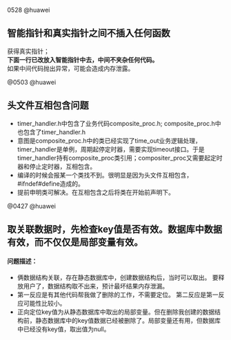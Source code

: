 0528 @huawei

## 智能指针和真实指针之间不插入任何函数

获得真实指针；  
**下面一行已改放入智能指针中去，中间不夹杂任何代码。**  
如果中间代码抛出异常，可能会造成内存泄露。


@0503 @huawei

## 头文件互相包含问题

* timer_handler.h中包含了业务代码composite_proc.h; composite_proc.h中也包含了timer_handler.h
* 意图是composite_proc.h中的类已经实现了time_out业务逻辑处理，timer_handler是单例，周期起停定时器，需要实现timeout接口。于是timer_handler持有composite_proc类引用；compositer_proc又需要起定时器和停止定时器，互相包含。
* 编译的时候会报某一个类找不到。很明显是因为头文件互相包含，#ifndef#define造成的。
* 提前申明类可解决。在互相包含之后将类在开始前声明下。

@0427 @huawei

## 取关联数据时，先检查key值是否有效。数据库中数据有效，而不仅仅是局部变量有效。
#### 问题描述：  
* 俩数据结构关联，存在静态数据库中，创建数据结构后，当时可以取出。 要释放用户了，数据结构取不出来，预计最坏结果内存泄漏。
* 第一反应是有其他代码帮我做了删除的工作，不需要定位。 第二反应是第一反应可能性比较小。
* 正向定位key值为从静态数据库中取出的局部变量。但在删除我创建的数据结构前，静态数据库中的key值数据已经被删除了。局部变量还有用，但数据库中已经没有key值，取出值为null。


